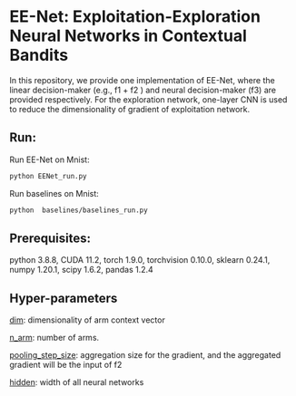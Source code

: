 
# EE-Net: Exploitation-Exploration Neural Networks in Contextual Bandits

In this repository, we provide one implementation of EE-Net, where the linear decision-maker (e.g., f1 + f2 ) and neural decision-maker (f3) are provided respectively. For the exploration network, one-layer CNN is used to reduce the dimensionality of gradient of exploitation network. 


## Run:

Run EE-Net on Mnist:

```bash
python EENet_run.py
```

Run baselines on Mnist:

```bash
python  baselines/baselines_run.py
```



## Prerequisites: 

python 3.8.8, CUDA 11.2, torch 1.9.0, torchvision 0.10.0, sklearn 0.24.1, numpy 1.20.1, scipy 1.6.2, pandas 1.2.4


## Hyper-parameters

[dim](https://github.com/banyikun/EE-Net-ICLR-2022/blob/d85d1f98b38d80ccb37f2f73cc964804f321fc68/EENet.py#L6): dimensionality of arm context vector

[n_arm](https://github.com/banyikun/EE-Net-ICLR-2022/blob/d85d1f98b38d80ccb37f2f73cc964804f321fc68/EENet.py#L6): number of arms.

[pooling_step_size](https://github.com/banyikun/EE-Net-ICLR-2022/blob/d85d1f98b38d80ccb37f2f73cc964804f321fc68/EENetClass.py#L96): aggregation size for the gradient, and the aggregated gradient will be the input of f2

[hidden](https://github.com/banyikun/EE-Net-ICLR-2022/blob/d85d1f98b38d80ccb37f2f73cc964804f321fc68/EENet.py#L6): width of all neural networks
